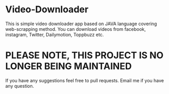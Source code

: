 # Video-Downloader
This is simple video downloader app based on JAVA language covering web-scrapping method. You can download videos from facebook, instagram, Twitter, Dailymotion, Toppbuzz etc.

# PLEASE NOTE, THIS PROJECT IS NO LONGER BEING MAINTAINED

If you have any suggestions feel free to pull requests.
Email me if you have any question.
